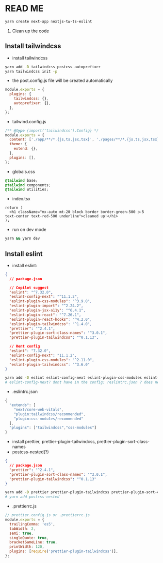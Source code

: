 # READ ME

```bash
yarn create next-app nextjs-tw-ts-eslint
```

1. Clean up the code

## Install tailwindcss

- install tailwindcss

```bash
yarn add -D tailwindcss postcss autoprefixer
yarn tailwindcss init -p
```

- the post.config.js file will be created automatically

```js
module.exports = {
  plugins: {
    tailwindcss: {},
    autoprefixer: {},
  },
};
```

- tailwind.config.js

```js
/** @type {import('tailwindcss').Config} */
module.exports = {
  content: ['./app/**/*.{js,ts,jsx,tsx}', './pages/**/*.{js,ts,jsx,tsx}', './components/**/*.{js,ts,jsx,tsx}'],
  theme: {
    extend: {},
  },
  plugins: [],
};
```

- globals.css

```css
@tailwind base;
@tailwind components;
@tailwind utilities;
```

- index.tsx

```tsx
return (
  <h1 className="mx-auto mt-20 block border border-green-500 p-5  text-center text-red-500 underline">cleaned up!</h1>
);
```

- run on dev mode

```bash
yarn && yarn dev
```

## Install eslint

- install eslint:

```json
{
  // package.json

  // Copilot suggest
  "eslint": "^7.32.0",
  "eslint-config-next": "^11.1.2",
  "eslint-plugin-css-modules": "^3.9.0",
  "eslint-plugin-import": "^2.24.2",
  "eslint-plugin-jsx-a11y": "^6.4.1",
  "eslint-plugin-react": "^7.26.1",
  "eslint-plugin-react-hooks": "^4.2.0",
  "eslint-plugin-tailwindcss": "^1.4.0",
  "prettier": "^2.4.1",
  "prettier-plugin-sort-class-names": "^3.0.1",
  "prettier-plugin-tailwindcss": "^0.1.13",

  // Rent config
  "eslint": "7.32.0",
  "eslint-config-next": "11.1.2",
  "eslint-plugin-css-modules": "^2.11.0",
  "eslint-plugin-tailwindcss": "^3.6.0"
}
```

```bash
yarn add -D eslint eslint-config-next eslint-plugin-css-modules eslint-plugin-tailwindcss
# eslint-config-next? dont have in the config: reslintrc.json ? does need to install?
```

- .eslintrc.json

```js
{
  "extends": [
    "next/core-web-vitals",
    "plugin:tailwindcss/recommended",
    "plugin:css-modules/recommended"
  ],
  "plugins": ["tailwindcss","css-modules"]
}
```

<!--
Sau khi Cài eslint: đã thấy cảnh báo về class name của tailwindcss, nhưng không tự sửa được, cần cài thêm prettier để tự sửa. (predict & copilot suggest)
 -->

- install prettier, prettier-plugin-tailwindcss, prettier-plugin-sort-class-names
- postcss-nested(?)

```json
{
  // package.json
  "prettier": "^2.4.1",
  "prettier-plugin-sort-class-names": "^3.0.1",
  "prettier-plugin-tailwindcss": "^0.1.13"
}
```

```bash
yarn add -D prettier prettier-plugin-tailwindcss prettier-plugin-sort-class-names postcss-import
# yarn add postcss-nested
```

- .prettierrc.js

<!-- Rent config -->

```js
// prettier.config.js or .prettierrc.js
module.exports = {
  trailingComma: 'es5',
  tabWidth: 2,
  semi: true,
  singleQuote: true,
  bracketSameLine: true,
  printWidth: 120,
  plugins: [require('prettier-plugin-tailwindcss')],
};
```
